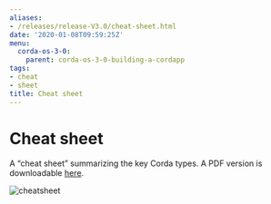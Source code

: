 ```yaml
---
aliases:
- /releases/release-V3.0/cheat-sheet.html
date: '2020-01-08T09:59:25Z'
menu:
  corda-os-3-0:
    parent: corda-os-3-0-building-a-cordapp
tags:
- cheat
- sheet
title: Cheat sheet
---
```



# Cheat sheet

A “cheat sheet” summarizing the key Corda types. A PDF version is downloadable [here](/en/pdf/corda-cheat-sheet.pdf).

![cheatsheet](/en/images/cheatsheet.jpg "cheatsheet")

